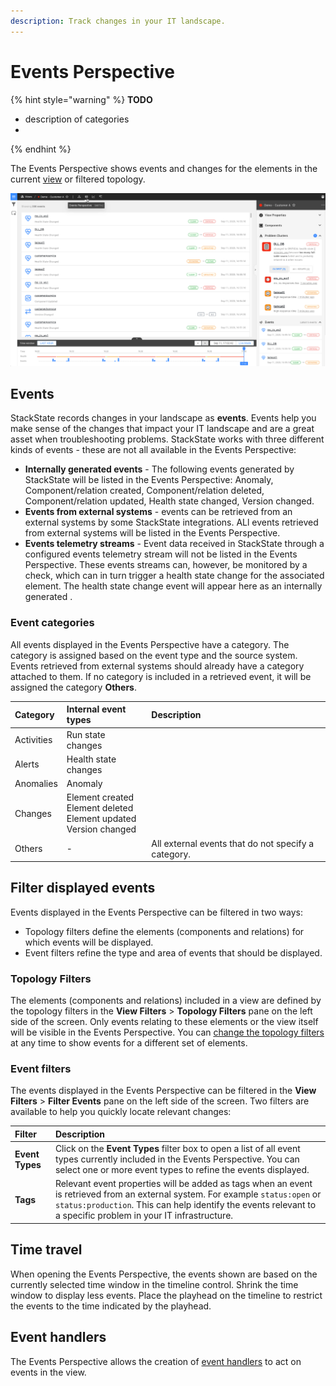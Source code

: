 ```yaml
---
description: Track changes in your IT landscape.
---
```


# Events Perspective

{% hint style="warning" %}
**TODO**
- description of categories
- 
{% endhint %}

The Events Perspective shows events and changes for the elements in the current [view](/use/views/README.md) or filtered topology. 

![The Events Perspective](/.gitbook/assets/event-perspective.png)

## Events

StackState records changes in your landscape as **events**. Events help you make sense of the changes that impact your IT landscape and are a great asset when troubleshooting problems. StackState works with three different kinds of events - these are not all available in the Events Perspective:

- **Internally generated events** - The following events generated by StackState will be listed in the Events Perspective: Anomaly, Component/relation created, Component/relation deleted, Component/relation updated, Health state changed, Version changed.
- **Events from external systems** - events can be retrieved from an external systems by some StackState integrations. ALl events retrieved from external systems will be listed in the Events Perspective.
- **Events telemetry streams** - Event data received in StackState through a configured events telemetry stream will not be listed in the Events Perspective. These events streams can, however, be monitored by a check, which can in turn trigger a health state change for the associated element. The health state change event will appear here as an internally generated .

### Event categories

All events displayed in the Events Perspective have a category. The category is assigned based on the event type and the source system. Events retrieved from external systems should already have a category attached to them. If no category is included in a retrieved event, it will be assigned the category **Others**. 

| Category | Internal event types | Description |
|:---|:---|:---|
| Activities | Run state changes | |
| Alerts | Health state changes | |
| Anomalies | Anomaly | | 
| Changes | Element created<br />Element deleted<br />Element updated<br />Version changed | |
| Others | - | All external events that do not specify a category. |

## Filter displayed events

Events displayed in the Events Perspective can be filtered in two ways: 

- Topology filters define the elements (components and relations) for which events will be displayed.
- Event filters refine the type and area of events that should be displayed. 

### Topology Filters

The elements (components and relations) included in a view are defined by the topology filters in the **View Filters** > **Topology Filters** pane on the left side of the screen. Only events relating to these elements or the view itself will be visible in the Events Perspective. You can [change the topology filters](/use/views/filters.md) at any time to show events for a different set of elements. 

### Event filters

The events displayed in the Events Perspective can be filtered in the **View Filters** > **Filter Events** pane on the left side of the screen. Two filters are available to help you quickly locate relevant changes:

| Filter | Description |
|:---|:---|
| **Event Types** | Click on the **Event Types** filter box to open a list of all event types currently included in the Events Perspective. You can select one or more event types to refine the events displayed. |
| **Tags** | Relevant event properties will be added as tags when an event is retrieved from an external system. For example `status:open` or `status:production`. This can help identify the events relevant to a specific problem in your IT infrastructure.  |



## Time travel

When opening the Events Perspective, the events shown are based on the currently selected time window in the timeline control. Shrink the time window to display less events. Place the playhead on the timeline to restrict the events to the time indicated by the playhead.

## Event handlers

The Events Perspective allows the creation of [event handlers](/use/alerting.md) to act on events in the view.

